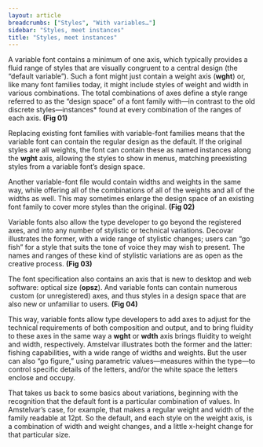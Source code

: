 ```yaml
---
layout: article
breadcrumbs: ["Styles", "With variables…"]
sidebar: "Styles, meet instances"
title: "Styles, meet instances"
---
```

A variable font contains a minimum of one axis, which typically provides a fluid range of styles that are visually congruent to a central design (the “default variable”). Such a font might just contain a weight axis (**wght**) or, like many font families today, it might include styles of weight and width in various combinations. The total combinations of axes define a style range referred to as the “design space” of a font family with—in contrast to the old discrete styles—instances* found at every combination of the ranges of each axis. **(Fig 01)**

Replacing existing font families with variable-font families means that the variable font can contain the regular design as the default. If the original styles are all weights, the font can contain these as named instances along the **wght** axis, allowing the styles to show in menus, matching preexisting styles from a variable font’s design space. 

Another variable-font file would contain widths and weights in the same way, while offering all of the combinations of all of the weights and all of the widths as well. This may sometimes enlarge the design space of an existing font family to cover more styles than the original. **(Fig 02)**

Variable fonts also allow the type developer to go beyond the registered axes, and into any number of stylistic or technical variations. Decovar illustrates the former, with a wide range of stylistic changes; users can “go fish” for a style that suits the tone of voice they may wish to present. The names and ranges of these kind of stylistic variations are as open as the creative process. **(Fig 03)**

The font specification also contains an axis that is new to desktop and web software: optical size (**opsz**). And variable fonts can contain numerous  custom (or unregistered) axes, and thus styles in a design space that are also new or unfamiliar to users. **(Fig 04)**

This way, variable fonts allow type developers to add axes to adjust for the technical requirements of both composition and output, and to bring fluidity to these axes in the same way a **wght** or **wdth** axis brings fluidity to weight and width, respectively. Amstelvar illustrates both the former and the latter: fishing capabilities, with a wide range of widths and weights. But the user can also “go figure,” using parametric values—measures within the type—to control specific details of the letters, and/or the white space the letters enclose and occupy.

That takes us back to some basics about variations, beginning with the recognition that the default font is a particular combination of values. In Amstelvar’s case, for example, that makes a regular weight and width of the family readable at 12pt. So the default, and each style on the weight axis, is a combination of width and weight changes, and a little x-height change for that particular size.  
